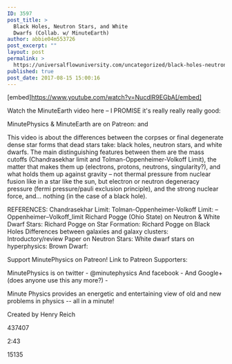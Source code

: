 ```yaml
---
ID: 3597
post_title: >
  Black Holes, Neutron Stars, and White
  Dwarfs (Collab. w/ MinuteEarth)
author: abbie04m553726
post_excerpt: ""
layout: post
permalink: >
  https://universalflowuniversity.com/uncategorized/black-holes-neutron-stars-and-white-dwarfs-collab-w-minuteearth/
published: true
post_date: 2017-08-15 15:00:16
---
```

[embed]https://www.youtube.com/watch?v=NucdlR9EGbA[/embed]<br>
<p>Watch the MinuteEarth video here – I PROMISE it's really really really good: 

MinutePhysics & MinuteEarth are on Patreon:  and 

This video is about the differences between the corpses or final degenerate dense star forms that dead stars take: black holes, neutron stars, and white dwarfs. The main distinguishing features between them are the mass cutoffs (Chandrasekhar limit and Tolman-Oppenheimer-Volkoff Limit), the matter that makes them up (electrons, protons, neutrons, singularity?), and what holds them up against gravity – not thermal pressure from nuclear fusion like in a star like the sun, but electron or neutron degeneracy pressure (fermi pressure/pauli exclusion principle), and the strong nuclear force, and... nothing (in the case of a black hole).

REFERENCES:
Chandrasekhar Limit: 
Tolman-Oppenheimer-Volkoff Limit: –Oppenheimer–Volkoff_limit
Richard Pogge (Ohio State) on Neutron & White Dwarf Stars: 
Richard Pogge on Star Formation: 
Richard Pogge on Black Holes
Differences between galaxies and galaxy clusters: 
Introductory/review Paper on Neutron Stars: 
White dwarf stars on hyperphysics: 
Brown Dwarf: 

Support MinutePhysics on Patreon! 
Link to Patreon Supporters: 

MinutePhysics is on twitter - @minutephysics
And facebook - 
And Google+ (does anyone use this any more?) - 

Minute Physics provides an energetic and entertaining view of old and new problems in physics -- all in a minute!

Created by Henry Reich</p>
<p>437407</p>
<p>2:43</p>
<p>15135</p>
<br></br>